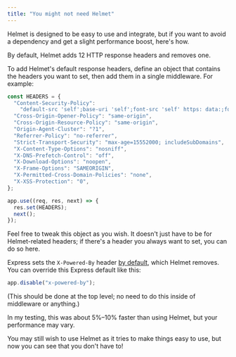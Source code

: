 ```yaml
---
title: "You might not need Helmet"
---
```


Helmet is designed to be easy to use and integrate, but if you want to avoid a dependency and get a slight performance boost, here's how.

By default, Helmet adds 12 HTTP response headers and removes one.

To add Helmet's default response headers, define an object that contains the headers you want to set, then add them in a single middleware. For example:

```js
const HEADERS = {
  "Content-Security-Policy":
    "default-src 'self';base-uri 'self';font-src 'self' https: data:;form-action 'self';frame-ancestors 'self';img-src 'self' data:;object-src 'none';script-src 'self';script-src-attr 'none';style-src 'self' https: 'unsafe-inline';upgrade-insecure-requests",
  "Cross-Origin-Opener-Policy": "same-origin",
  "Cross-Origin-Resource-Policy": "same-origin",
  "Origin-Agent-Cluster": "?1",
  "Referrer-Policy": "no-referrer",
  "Strict-Transport-Security": "max-age=15552000; includeSubDomains",
  "X-Content-Type-Options": "nosniff",
  "X-DNS-Prefetch-Control": "off",
  "X-Download-Options": "noopen",
  "X-Frame-Options": "SAMEORIGIN",
  "X-Permitted-Cross-Domain-Policies": "none",
  "X-XSS-Protection": "0",
};

app.use((req, res, next) => {
  res.set(HEADERS);
  next();
});
```

Feel free to tweak this object as you wish. It doesn't just have to be for Helmet-related headers; if there's a header you always want to set, you can do so here.

Express sets the `X-Powered-By` header [by default](https://expressjs.com/en/4x/api.html#app.settings.table), which Helmet removes. You can override this Express default like this:

```js
app.disable("x-powered-by");
```

(This should be done at the top level; no need to do this inside of middleware or anything.)

In my testing, this was about 5%–10% faster than using Helmet, but your performance may vary.

You may still wish to use Helmet as it tries to make things easy to use, but now you can see that you don't have to!
